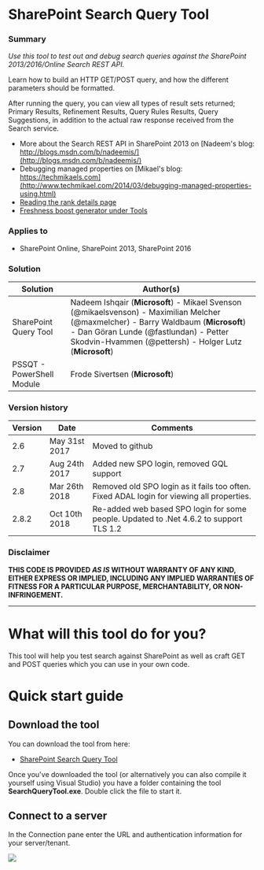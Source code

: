 # SharePoint Search Query Tool #

### Summary ###
*Use this tool to test out and debug search queries against the SharePoint 2013/2016/Online Search REST API.*

Learn how to build an HTTP GET/POST query, and how the different parameters should be formatted.

After running the query, you can view all types of result sets returned; Primary Results, Refinement Results, Query Rules Results, Query Suggestions, in addition to the actual raw response received from the Search service.

* More about the Search REST API in SharePoint 2013 on [Nadeem's blog: http://blogs.msdn.com/b/nadeemis/](http://blogs.msdn.com/b/nadeemis/)
* Debugging managed properties on [Mikael's blog: https://techmikaels.com](http://www.techmikael.com/2014/03/debugging-managed-properties-using.html)
* [Reading the rank details page](https://powersearching.wordpress.com/2013/01/25/explain-rank-in-sharepoint-2013-search/)
* [Freshness boost generator under Tools](http://www.techmikael.com/2013/10/adding-freshness-boost-to-sharepoint.html)

### Applies to ###
-  SharePoint Online, SharePoint 2013, SharePoint 2016

### Solution ###
Solution | Author(s)
---------|----------
SharePoint Query Tool | Nadeem Ishqair (**Microsoft**) - Mikael Svenson (@mikaelsvenson) - Maximilian Melcher (@maxmelcher) - Barry Waldbaum (**Microsoft**) - Dan Göran Lunde (@fastlundan) - Petter Skodvin-Hvammen (@pettersh) - Holger Lutz (**Microsoft**)
PSSQT - PowerShell Module | Frode Sivertsen (**Microsoft**)

### Version history ###
Version  | Date | Comments
---------| -----| --------
2.6 | May 31st 2017 | Moved to github
2.7 | Aug 24th 2017 | Added new SPO login, removed GQL support
2.8 | Mar 26th 2018 | Removed old SPO login as it fails too often. Fixed ADAL login for viewing all properties.
2.8.2 | Oct 10th 2018 | Re-added web based SPO login for some people. Updated to .Net 4.6.2 to support TLS 1.2

### Disclaimer ###
**THIS CODE IS PROVIDED *AS IS* WITHOUT WARRANTY OF ANY KIND, EITHER EXPRESS OR IMPLIED, INCLUDING ANY IMPLIED WARRANTIES OF FITNESS FOR A PARTICULAR PURPOSE, MERCHANTABILITY, OR NON-INFRINGEMENT.**

----------

# What will this tool do for you? #

This tool will help you test search against SharePoint as well as craft GET and POST queries which you can use in your own code.

# Quick start guide #
## Download the tool ##
You can download the tool from here:
 - [SharePoint Search Query Tool](https://github.com/SharePoint/PnP-Tools/blob/master/Solutions/SharePoint.Search.QueryTool/Releases/SearchQueryToolv2.8.2.zip?raw=true)

Once you've downloaded the tool (or alternatively you can also compile it yourself using Visual Studio) you have a folder containing the tool **SearchQueryTool.exe**. Double click the file to start it.

## Connect to a server ##
In the Connection pane enter the URL and authentication information for your server/tenant.

<img src="https://telemetry.sharepointpnp.com/pnp-tools/solutions/sharepoint-searchquerytool" /> 


